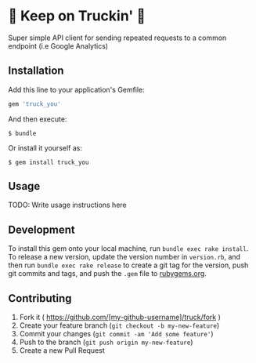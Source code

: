 # :truck: Keep on Truckin' :truck:

Super simple API client for sending repeated requests to a common endpoint (i.e Google Analytics)

## Installation

Add this line to your application's Gemfile:

```ruby
gem 'truck_you'
```

And then execute:

    $ bundle

Or install it yourself as:

    $ gem install truck_you

## Usage

TODO: Write usage instructions here

## Development

To install this gem onto your local machine, run `bundle exec rake install`. To release a new version, update the version number in `version.rb`, and then run `bundle exec rake release` to create a git tag for the version, push git commits and tags, and push the `.gem` file to [rubygems.org](https://rubygems.org).

## Contributing

1. Fork it ( https://github.com/[my-github-username]/truck/fork )
2. Create your feature branch (`git checkout -b my-new-feature`)
3. Commit your changes (`git commit -am 'Add some feature'`)
4. Push to the branch (`git push origin my-new-feature`)
5. Create a new Pull Request
